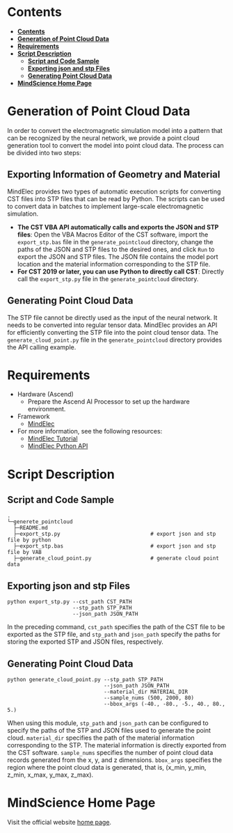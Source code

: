 # **Contents**

- [**Contents**](#contents)
- [**Generation of Point Cloud Data**](#generation-of-point-cloud-data)
- [**Requirements**](#requirements)
- [**Script Description**](#script-description)
    - [**Script and Code Sample**](#script-and-code-sample)
    - [**Exporting json and stp Files**](#exporting-json-and-stp-files)
    - [**Generating Point Cloud Data**](#generating-point-cloud-data)
- [**MindScience Home Page**](#mindscience-home-page)

# **Generation of Point Cloud Data**

In order to convert the electromagnetic simulation model into a pattern that can be recognized by the neural network, we provide a point cloud generation tool to convert the model into point cloud data. The process can be divided into two steps:

## **Exporting Information of Geometry and Material**

MindElec provides two types of automatic execution scripts for converting CST files into STP files that can be read by Python. The scripts can be used to convert data in batches to implement large-scale electromagnetic simulation.

- **The CST VBA API automatically calls and exports the JSON and STP files**: Open the VBA Macros Editor of the CST software, import the `export_stp.bas` file in the `generate_pointcloud` directory, change the paths of the JSON and STP files to the desired ones, and click `Run` to export the JSON and STP files. The JSON file contains the model port location and the material information corresponding to the STP file.
- **For CST 2019 or later, you can use Python to directly call CST**: Directly call the `export_stp.py` file in the `generate_pointcloud` directory.

## Generating Point Cloud Data

The STP file cannot be directly used as the input of the neural network. It needs to be converted into regular tensor data. MindElec provides an API for efficiently converting the STP file into the point cloud tensor data. The `generate_cloud_point.py` file in the `generate_pointcloud` directory provides the API calling example.

# **Requirements**

- Hardware (Ascend)
    - Prepare the Ascend AI Processor to set up the hardware environment.
- Framework
    - [MindElec](https://gitee.com/mindspore/mindscience/tree/r0.1/MindElec)
- For more information, see the following resources:
    - [MindElec Tutorial](https://www.mindspore.cn/mindscience/docs/en/r0.1/mindelec/intro_and_install.html)
    - [MindElec Python API](https://www.mindspore.cn/mindscience/api/en/r0.1/mindelec.html)

# **Script Description**

## **Script and Code Sample**

```path
.
└─generete_pointcloud
  ├─README.md
  ├─export_stp.py                             # export json and stp file by python
  ├─export_stp.bas                            # export json and stp file by VAB
  ├─generate_cloud_point.py                   # generate cloud point data
```

## **Exporting json and stp Files**

```shell  
python export_stp.py --cst_path CST_PATH
                     --stp_path STP_PATH
                     --json_path JSON_PATH
```

In the preceding command, `cst_path` specifies the path of the CST file to be exported as the STP file, and `stp_path` and `json_path` specify the paths for storing the exported STP and JSON files, respectively.

## **Generating Point Cloud Data**

```shell  
python generate_cloud_point.py --stp_path STP_PATH
                               --json_path JSON_PATH
                               --material_dir MATERIAL_DIR
                               --sample_nums (500, 2000, 80)
                               --bbox_args (-40., -80., -5., 40., 80., 5.)
```

When using this module, `stp_path` and `json_path` can be configured to specify the paths of the STP and JSON files used to generate the point cloud. `material_dir` specifies the path of the material information corresponding to the STP. The material information is directly exported from the CST software. `sample_nums` specifies the number of point cloud data records generated from the x, y, and z dimensions. `bbox_args` specifies the region where the point cloud data is generated, that is, (x_min, y_min, z_min, x_max, y_max, z_max).

# **MindScience Home Page**

Visit the official website [home page](https://gitee.com/mindspore/mindscience).

